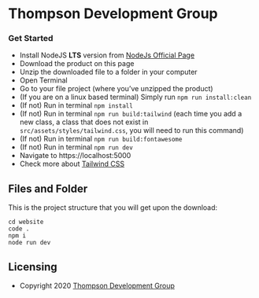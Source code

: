 # Thompson Development Group

### Get Started

- Install NodeJS **LTS** version from <a href="https://nodejs.org/en/?ref=tylerthompson">NodeJs Official Page</a>
- Download the product on this page
- Unzip the downloaded file to a folder in your computer
- Open Terminal
- Go to your file project (where you’ve unzipped the product)
- (If you are on a linux based terminal) Simply run `npm run install:clean`
- (If not) Run in terminal `npm install`
- (If not) Run in terminal `npm run build:tailwind` (each time you add a new class, a class that does not exist in `src/assets/styles/tailwind.css`, you will need to run this command)
- (If not) Run in terminal `npm run build:fontawesome`
- (If not) Run in terminal `npm run dev`
- Navigate to https://localhost:5000
- Check more about [Tailwind CSS](https://tailwindcss.com/?ref=tylerthompson)

## Files and Folder

This is the project structure that you will get upon the download:
```
cd website
code .
npm i
node run dev
```

## Licensing

- Copyright 2020 <a href="https://www.thompsondevgroup[].me/?ref=tt-readme" target="_blank">Thompson Development Group</a>

